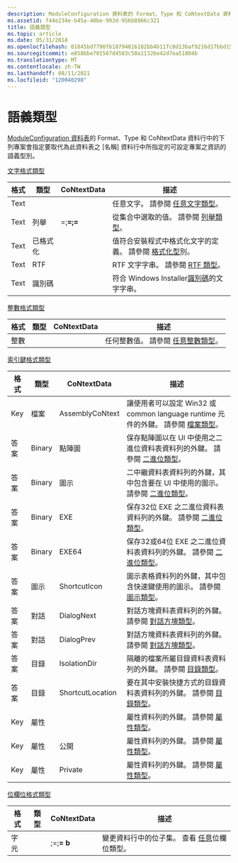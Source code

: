 ```yaml
---
description: ModuleConfiguration 資料表的 Format、Type 和 CoNtextData 資料行中的下列專案會指定要取代為此資料表之 [名稱] 資料行中所指定的可設定專案之資訊的語義型別。
ms.assetid: f44e234e-b45a-40be-993d-956b8966c321
title: 語義類型
ms.topic: article
ms.date: 05/31/2018
ms.openlocfilehash: 01845bd7790f618794816182bb4b11fc0d13baf9216d17bbd15c63a390a52a90
ms.sourcegitcommit: e858bbe701567d4583c50a11326e42d7ea51804b
ms.translationtype: MT
ms.contentlocale: zh-TW
ms.lasthandoff: 08/11/2021
ms.locfileid: "120040298"
---
```

# <a name="semantic-types"></a>語義類型

[ModuleConfiguration 資料表](moduleconfiguration-table.md)的 Format、Type 和 CoNtextData 資料行中的下列專案會指定要取代為此資料表之 [名稱] 資料行中所指定的可設定專案之資訊的語義型別。

[文字格式類型](text-format-types.md)



| 格式 | 類型       | CoNtextData                                                 | 描述                                                                                                |
|--------|------------|-------------------------------------------------------------|------------------------------------------------------------------------------------------------------------|
| Text   |            |                                                             | 任意文字。 請參閱 [任意文字類型](arbitrary-text-type.md)。                                        |
| Text   | 列舉       | <A>=<a>;<B>=<b>;<C>=<c> | 從集合中選取的值。 請參閱 [列舉類型](enum-type.md)。                                                 |
| Text   | 已格式化  |                                                             | 值符合安裝程式中格式化文字的定義。 請參閱 [格式化型](formatted-type.md)別。 |
| Text   | RTF        |                                                             | RTF 文字字串。 請參閱 [RTF 類型](rtf-type.md)。                                                          |
| Text   | 識別碼 |                                                             | 符合 Windows Installer[識別碼](identifier.md)的文字字串。                              |



 

[整數格式類型](integer-format-types.md)



| 格式  | 類型 | CoNtextData | 描述                                                                  |
|---------|------|-------------|------------------------------------------------------------------------------|
| 整數 |      |             | 任何整數值。 請參閱 [任意整數類型](arbitrary-integer-type.md)。 |



 

[索引鍵格式類型](key-format-types.md)



| 格式 | 類型      | CoNtextData      | 描述                                                                                                            |
|--------|-----------|------------------|------------------------------------------------------------------------------------------------------------------------|
| Key    | 檔案      | AssemblyCoNtext  | 讓使用者可以設定 Win32 或 common language runtime 元件的外鍵。 請參閱 [檔案類型](file-type.md)。 |
| 答案    | Binary    | 點陣圖           | 保存點陣圖以在 UI 中使用之二進位資料表資料列的外鍵。 請參閱 [二進位類型](binary-type.md)。                  |
| 答案    | Binary    | 圖示             | 二中繼資料表資料列的外鍵，其中包含要在 UI 中使用的圖示。 請參閱 [二進位類型](binary-type.md)。                   |
| 答案    | Binary    | EXE              | 保存32位 EXE 之二進位資料表資料列的外鍵。 請參閱 [二進位類型](binary-type.md)。                             |
| 答案    | Binary    | EXE64            | 保存32或64位 EXE 之二進位資料表資料列的外鍵。 請參閱 [二進位類型](binary-type.md)。                       |
| 答案    | 圖示      | ShortcutIcon     | 圖示表格資料列的外鍵，其中包含快速鍵使用的圖示。 請參閱 [圖示類型](icon-type.md)。                |
| 答案    | 對話    | DialogNext       | 對話方塊資料表資料列的外鍵。 請參閱 [對話方塊類型](dialog-type.md)。                                                 |
| 答案    | 對話    | DialogPrev       | 對話方塊資料表資料列的外鍵。 請參閱 [對話方塊類型](dialog-type.md)。                                                 |
| 答案    | 目錄 | IsolationDir     | 隔離的檔案所屬目錄資料表資料列的外鍵。 請參閱 [目錄類型](directory-type.md)。            |
| 答案    | 目錄 | ShortcutLocation | 要在其中安裝快捷方式的目錄資料表資料列的外鍵。 請參閱 [目錄類型](directory-type.md)。   |
| Key    | 屬性  |                  | 屬性資料列的外鍵。 請參閱 [屬性類型](property-type.md)。                                                 |
| Key    | 屬性  | 公開           | 屬性資料列的外鍵。 請參閱 [屬性類型](property-type.md)。                                                 |
| Key    | 屬性  | Private          | 屬性資料列的外鍵。 請參閱 [屬性類型](property-type.md)。                                                 |



 

[位欄位格式類型](bitfield-format-types.md)



| 格式   | 類型 | CoNtextData                                  | 描述                                                                                       |
|----------|------|----------------------------------------------|---------------------------------------------------------------------------------------------------|
| 字元 |      | <mask>;<A>=<a>;<B>= b | 變更資料行中的位子集。 查看 [任意](arbitrary-bitfield-type.md)位欄位類型。 |



 

 

 



